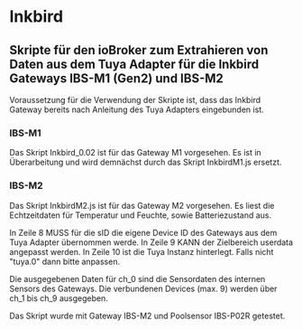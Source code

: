 # Inkbird

## Skripte für den ioBroker zum Extrahieren von Daten aus dem Tuya Adapter für die Inkbird Gateways IBS-M1 (Gen2) und IBS-M2
Voraussetzung für die Verwendung der Skripte ist, dass das Inkbird Gateway bereits nach Anleitung des Tuya Adapters eingebunden ist.

### IBS-M1
Das Skript Inkbird_0.02 ist für das Gateway M1 vorgesehen. Es ist in Überarbeitung und wird demnächst durch das Skript InkbirdM1.js ersetzt.

### IBS-M2
Das Skript InkbirdM2.js ist für das Gateway M2 vorgesehen. Es liest die Echtzeitdaten für Temperatur und Feuchte, sowie Batteriezustand aus.

In Zeile 8 MUSS für die sID die eigene Device ID des Gateways aus dem Tuya Adapter übernommen werde.
In Zeile 9 KANN der Zielbereich userdata angepasst werden.
In Zeile 10 ist die Tuya Instanz hinterlegt. Falls nicht "tuya.0" dann bitte anpassen.

Die ausgegebenen Daten für ch_0 sind die Sensordaten des internen Sensors des Gateways.
Die verbundenen Devices (max. 9) werden über ch_1 bis ch_9 ausgegeben.

Das Skript wurde mit Gateway IBS-M2 und Poolsensor IBS-P02R getestet.

